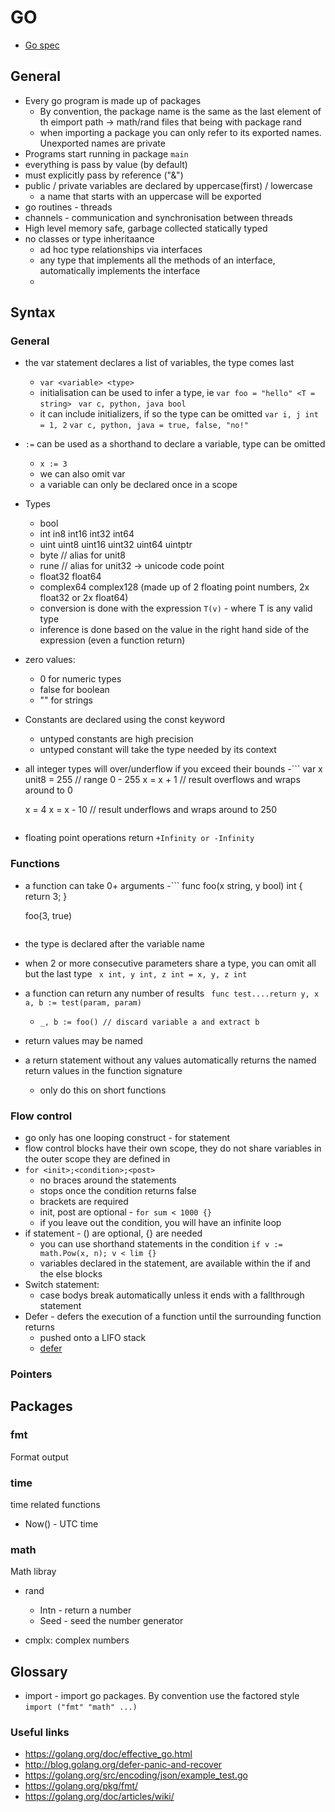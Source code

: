 # GO
* [Go spec](https://golang.org/ref/spec)

## General
* Every go program is made up of packages
  * By convention, the package name is the same as the last element of th eimport path -> math/rand files that being with package rand
  * when importing a package you can only refer to its exported names. Unexported names are private
* Programs start running in package `main`
* everything is pass by value (by default)
* must explicitly pass by reference ("&")
* public / private variables are declared by uppercase(first) / lowercase
  * a name that starts with an uppercase will be exported
* go routines - threads
* channels - communication and synchronisation between threads
* High level memory safe, garbage collected statically typed
* no classes or type inheritaance
  - ad hoc type relationships via interfaces
  - any type that implements all the methods of an interface, automatically implements the interface
  -


## Syntax
### General
* the var statement declares a list of variables, the type comes last
  - `var <variable> <type>`
  - initialisation can be used to infer a type, ie `var foo = "hello" <T = string>`
  ` var c, python, java bool`
  * it can include initializers, if so the type can be omitted
    `var i, j int = 1, 2`
    `var c, python, java = true, false, "no!"`
* `:=` can be used as a shorthand to declare a variable, type can be omitted
  - `x := 3`
  - we can also omit var
  - a variable can only be declared once in a scope
* Types
  - bool
  - int in8 int16 int32 int64
  - uint uint8 uint16 uint32 uint64 uintptr
  - byte // alias for unit8
  - rune // alias for unit32 -> unicode code point
  - float32 float64
  - complex64 complex128 (made up of 2 floating point numbers, 2x float32 or 2x float64)
  - conversion is done with the expression `T(v)` - where T is any valid type
  - inference is done based on the value in the right hand side of the expression (even a function return)
* zero values:
  - 0 for numeric types
  - false for boolean
  - "" for strings
* Constants are declared using the const keyword
  - untyped constants are high precision
  - untyped constant will take the type needed by its context
* all integer types will over/underflow if you exceed their bounds
  -```
  var x unit8 = 255 // range 0 - 255
  x = x + 1 // result overflows and wraps around to 0

  x = 4
  x = x - 10 // result underflows and wraps around to 250
  ```
* floating point operations return `+Infinity or -Infinity`

### Functions
* a function can take 0+ arguments
  -```
  func foo(x string, y bool) int {
    return 3;
  }

  foo(3, true)
  ```
* the type is declared after the variable name
* when 2 or more consecutive parameters share a type, you can omit all but the last type
  ` x int, y int, z int = x, y, z int`
* a function can return any number of results
  ` func test....return y, x
    a, b := test(param, param)`
  - `_, b := foo() // discard variable a and extract b`
* return values may be named
* a return statement without any values automatically returns the named return values in the function signature
  - only do this on short functions

### Flow control
* go only has one looping construct - for statement
* flow control blocks have their own scope, they do not share variables in the outer scope they are defined in
* `for <init>;<condition>;<post>`
  - no braces around the statements
  - stops once the condition returns false
  - brackets are required
  - init, post are optional - `for sum < 1000 {}`
  - if you leave out the condition, you will have an infinite loop
* if statement - () are optional, {} are needed
  - you can use shorthand statements in the condition `if v := math.Pow(x, n); v < lim {}`
  - variables declared in the statement, are available within the if and the else blocks
* Switch statement:
  - case bodys break automatically unless it ends with a fallthrough statement
* Defer - defers the execution of a function until the surrounding function returns
  - pushed onto a LIFO stack
  - [defer](https://blog.golang.org/defer-panic-and-recover)

### Pointers

## Packages
### fmt
Format output

### time
time related functions

* Now() - UTC time

### math
Math libray

* rand
  * Intn - return a number
  * Seed - seed the number generator

* cmplx: complex numbers


## Glossary
* import - import go packages. By convention use the factored style `import ("fmt" "math" ...)`


### Useful links
* https://golang.org/doc/effective_go.html
* http://blog.golang.org/defer-panic-and-recover
* https://golang.org/src/encoding/json/example_test.go
* https://golang.org/pkg/fmt/
* https://golang.org/doc/articles/wiki/
